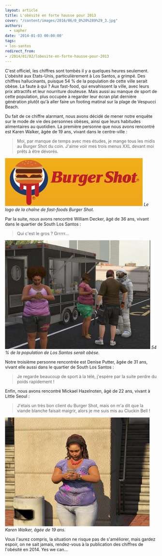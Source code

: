 ```yaml
---
layout: article
title: L'obésité en forte hausse pour 2013
cover: "/content/images/2016/06/0_0%20%289%29_3.jpg"
authors:
  - sapher
date: '2014-01-03 00:00:00'
tags:
- los-santos
redirect_from:
- /2014/01/02/lobesite-en-forte-hausse-pour-2013
---
```


C'est officiel, les chiffres sont tombés il y a quelques heures seulement. L'obésité aux Etats-Unis, particulièrement à Los Santos, a grimpé. Des chiffres hallucinants, puisque 54 % de la population de cette ville serait obèse. La faute à qui ? Aux fast-food, qui envahissent la ville, avec leurs prix attractifs et leur nourriture douteuse. Mais aussi au manque de sport de cette population, plus occupée à regarder leur écran plat dernière génération plutôt qu'à aller faire un footing matinal sur la plage de Vespucci Beach.

Du fait de ce chiffre alarmant, nous avons décidé de mener notre enquête sur le mode de vie des personnes obèses, ainsi que leurs habitudes alimentaires au quotidien. La première personne que nous avons rencontré est Karen Walker, âgée de 19 ans, vivant dans le centre-ville :

> Moi, par manque de temps avec mes études, je mange tous les midis au Burger Shot du coin. J'aime voir mes trois menus XXL devant moi prêts à être dévorés.

![Le logo de la chaîne de fast-foods Burger Shot.](/content/images/2016/06/Burger-Shot-Logo%252.png)
_Le logo de la chaîne de fast-foods Burger Shot._

Par la suite, nous avons rencontré William Decker, âgé de 36 ans, vivant dans le quartier de South Los Santos :

> Qui c'est le gros ? Grrrrr...

![54 % de la population de Los Santos serait obèse.](/content/images/2016/06/0_0%20%288%29_3.jpg)
_54 % de la population de Los Santos serait obèse._

Notre troisième personne rencontrée est Denise Putter, âgée de 31 ans, vivant elle aussi dans le quartier de South Los Santos :

> Je regarde beaucoup de sport à la télé, j'espère par la suite perdre du poids rapidement !

Enfin, nous avons rencontré Mickael Hazelnoten, âgé de 22 ans, vivant à Little Seoul :

> J'étais un très bon client du Burger Shot, mais on m'a dit que la viande blanche faisait maigrir, alors je me suis mis au Cluckin Bell !

![Karen Walker, âgée de 19 ans.](/content/images/2016/06/0_0%20%289%29_4.jpg)
_Karen Walker, âgée de 19 ans._

Vous l'aurez compris, la situation ne risque pas de s'améliorer, mais gardez espoir, on ne sait jamais, rendez-vous à la publication des chiffres de l'obésité en 2014. Yes we can...